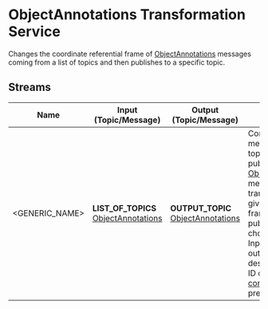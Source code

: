 ObjectAnnotations Transformation Service
==================

Changes the coordinate referential frame of [ObjectAnnotations] messages coming from a list of topics and then publishes to a specific topic.


Streams
---------
| Name | Input (Topic/Message) | Output (Topic/Message) | Description | 
| ---- | --------------------- | ---------------------- | ----------- |
| <GENERIC_NAME> | **LIST_OF_TOPICS** [ObjectAnnotations] | **OUTPUT_TOPIC** [ObjectAnnotations] | Consumes messages from topics which publish [ObjectAnnotations] messages, transform to a given referential frame, then publishes to a chosen topic. Input topics, output topic and destination frame ID can be [configure](https://github.com/labviros/is-object-annotations-transformer/blob/master/src/conf/options.proto) as you prefer.


[ObjectAnnotations]: https://github.com/labviros/is-msgs/blob/modern-cmake/docs/README.md#is.vision.ObjectAnnotations